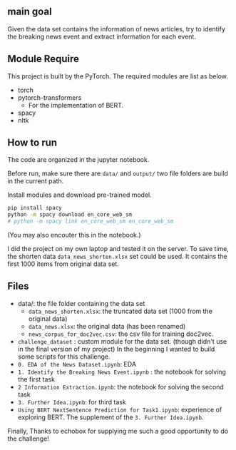 ## main goal

Given the data set contains the information of news articles, try to identify the breaking news event and extract information for each event.

## Module Require

This project is built by the PyTorch. The required modules are list as below.

- torch
- pytorch-transformers
    - For the implementation of BERT. 
- spacy
- nltk

## How to run

The code are organized in the jupyter notebook.

Before run, make sure there are `data/` and `output/` two file folders are build in the current path.

Install modules and download pre-trained model.

```bash
pip install spacy
python -m spacy download en_core_web_sm
# python -m spacy link en_core_web_sm en_core_web_sm
```

(You may also encouter this in the notebook.)

I did the project on my own laptop and tested it on the server. To save time, the shorten data `data_news_shorten.xlsx` set could be used. It contains the first 1000 items from original data set.

## Files

- data/: the file folder containing the data set
  - `data_news_shorten.xlsx`: the truncated data set (1000 from the original data)
  - `data_news.xlsx`: the original data (has been renamed)
  - `news_corpus_for_doc2vec.csv`: the csv file for training doc2vec. 
- `challenge_dataset` : custom module for the data set. (though didn't use in the final version of my project) In the beginning I wanted to build some scripts for this challenge.
- `0. EDA of the News Dataset.ipynb`: EDA 
- `1. Identify the Breaking News Event.ipynb` : the notebook for solving the first task
- `2 Information Extraction.ipynb`: the notebook for solving the second task
- `3. Further Idea.ipynb`: for third task
- `Using BERT NextSentence Prediction for Task1.ipynb`: experience of exploring BERT. The supplement of the `3. Further Idea.ipynb`.


Finally,
Thanks to echobox for supplying me such a good opportunity to do the challenge!